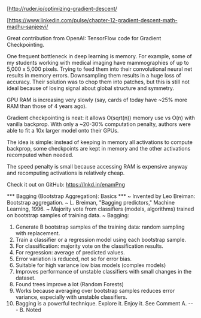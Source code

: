 [http://ruder.io/optimizing-gradient-descent/

[https://www.linkedin.com/pulse/chapter-12-gradient-descent-math-madhu-sanjeevi/

Great contribution from OpenAI: TensorFlow code for Gradient Checkpointing.

One frequent bottleneck in deep learning is memory. For example, some of my students working with medical imaging have mammographies of up to 5,000 x 5,000 pixels. Trying to feed them into their convolutional neural net results in memory errors. Downsampling them results in a huge loss of accuracy. Their solution was to chop them into patches, but this is still not ideal because of losing signal about global structure and symmetry.

GPU RAM is increasing very slowly (say, cards of today have ~25% more RAM than those of 4 years ago).

Gradient checkpointing is neat: it allows O(sqrt(n)) memory use vs O(n) with vanilla backprop. With only a ~20-30% computation penalty, authors were able to fit a 10x larger model onto their GPUs.

The idea is simple: instead of keeping in memory all activations to compute backprop, some checkpoints are kept in memory and the other activations recomputed when needed.

The speed penalty is small because accessing RAM is expensive anyway and recomputing activations is relatively cheap.

Check it out on GitHub: https://lnkd.in/enamPng

*** Bagging (Bootstrap Aggregation): Basics ***
~ Invented by Leo Breiman: Bootstrap aggregation.
~ L. Breiman, "Bagging predictors," Machine Learning, 1996.
~ Majority vote from classifiers (models, algorithms) trained on bootstrap samples of training data.
~ Bagging:
1. Generate B bootstrap samples of the training data: random sampling with replacement.
2. Train a classifier or a regression model using each bootstrap sample.
3. For classification: majority vote on the classification results. 
4. For regression: average of predicted values.
5. Error variation is reduced, not so for error bias. 
6. Suitable for high variance low bias models (complex models)
7. Improves performance of unstable classifiers with small changes in the dataset. 
8. Found trees improve a lot (Random Forests)
9. Works because averaging over bootstrap samples reduces error variance, especially with unstable classifiers. 
10. Bagging is a powerful technique. Explore it. Enjoy it. See Comment A. 
--- B. Noted
